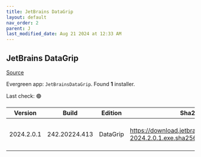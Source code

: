 ```yaml
---
title: JetBrains DataGrip
layout: default
nav_order: 2
parent: J
last_modified_date: Aug 21 2024 at 12:33 AM
---
```


## JetBrains DataGrip

[Source](https://www.jetbrains.com/datagrip)

Evergreen app: `JetBrainsDataGrip`. Found **1** installer.

Last check: 🟢

| Version    | Build         | Edition  | Sha256                                                         | Date      | Size       | Type | URI                                                                                                                |
| ---------- | ------------- | -------- | -------------------------------------------------------------- | --------- | ---------- | ---- | ------------------------------------------------------------------------------------------------------------------ |
| 2024.2.0.1 | 242.20224.413 | DataGrip | https://download.jetbrains.com/cpp/CLion-2024.2.0.1.exe.sha256 | 20/8/2024 | 1369723152 | exe  | [https://download.jetbrains.com/cpp/CLion-2024.2.0.1.exe](https://download.jetbrains.com/cpp/CLion-2024.2.0.1.exe) |
